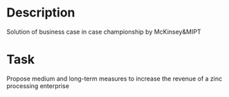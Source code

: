 # Description 

Solution of business case in case championship by McKinsey&MIPT

# Task

Propose medium and long-term measures to increase the revenue of a zinc processing enterprise


